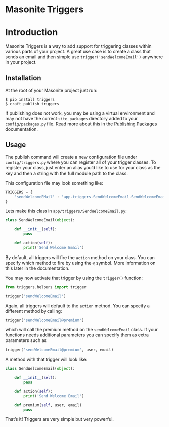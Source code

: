 # Masonite Triggers

# Introduction

Masonite Triggers is a way to add support for triggering classes within various parts of your project. A great use case is to create a class that sends an email and then simple use `trigger('sendWelcomeEmail')` anywhere in your project.

## Installation

At the root of your Masonite project just run:

```
$ pip install triggers
$ craft publish triggers
```

If publishing does not work, you may be using a virtual environment and may not have the correct `site_packages` directory added to your `config/packages.py` file. Read more about this in the [Publishing Packages](/publishing-packages.md) documentation.

## Usage

The publish command will create a new configuration file under `config/triggers.py` where you can register all of your trigger classes.  To register your class, just enter an alias you’d like to use for your class as the key and then a string with the full module path to the class.

This configuration file may look something like:

```python
TRIGGERS = {
    'sendWelcomeEMail' : 'app.triggers.SendWelcomeEmail.SendWelcomeEmail'
}
```

Lets make this class in `app/triggers/SendWelcomeEmail.py`:

```python
class SendWelcomeEmail(object):

    def __init__(self):
        pass

    def action(self):
        print('Send Welcome Email')
```

By default, all triggers will fire the `action` method on your class. You can specify which method to fire by using the `@` symbol. More information on this later in the documentation.

You may now activate that trigger by using the `trigger()` function:

```python
from triggers.helpers import trigger

trigger('sendWelcomeEmail')
```

Again, all triggers will default to the `action` method. You can specify a different method by calling:

```python
trigger('sendWelcomeEmail@premium')
```

which will call the premium method on the `sendWelcomeEmail` class. If your functions needs additional parameters you can specify them as extra parameters such as:

```python
trigger('sendWelcomeEmail@premium', user, email)
```

A method with that trigger will look like:

```python
class SendWelcomeEmail(object):

    def __init__(self):
        pass

    def action(self):
        print('Send Welcome Email')

    def premium(self, user, email)
        pass
```

That’s it! Triggers are very simple but very powerful.